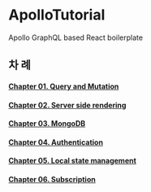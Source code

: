 # ApolloTutorial
Apollo GraphQL based React boilerplate

## 차 례

#### [Chapter 01. Query and Mutation](./docs/chapter-01-query-and-mutation.md)  
#### [Chapter 02. Server side rendering](./docs/chapter-02-server-side-rendering.md)  
#### [Chapter 03. MongoDB](./docs/chapter-03-mongodb.md)  
#### [Chapter 04. Authentication](./docs/chapter-04-authentication.md)  
#### [Chapter 05. Local state management](./docs/chapter-05-local-state-management.md)  
#### [Chapter 06. Subscription](./docs/chapter-06-subscription.md)

